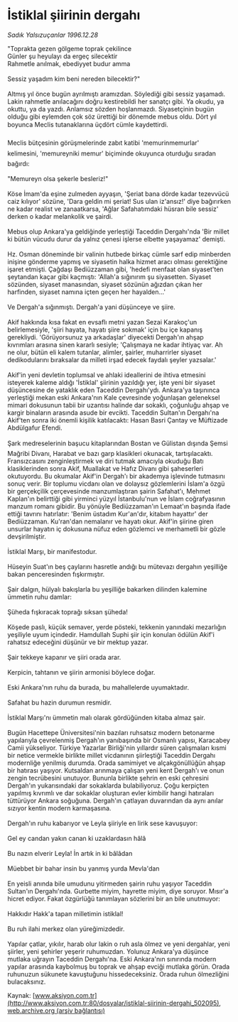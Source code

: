 # İstiklal şiirinin dergahı

*Sadık Yalsızuçanlar 1996.12.28*

<div class="pNewsDetailMainContent ctx_content" itemprop="articleBody">
 "Toprakta gezen gölgeme toprak çekilince
 <br/>
 Günler şu heyulayı da ergeç silecektir
 <br/>
 Rahmetle anılmak, ebediyyet budur amma
 <br/>
 <br/>
 Sessiz yaşadım kim beni nereden bilecektir?"
 <br/>
 <br/>
 Altmış yıl önce bugün ayrılmıştı aramızdan. Söylediği gibi sessiz yaşamadı. Lakin rahmetle anılacağını doğru kestirebildi her sanatçı gibi. Ya okudu, ya okuttu, ya da yazdı. Anlamsız sözden hoşlanmazdı. Siyasetçinin bugün olduğu gibi eylemden çok söz ürettiği bir dönemde mebus oldu. Dört yıl boyunca Meclis tutanaklarına üçdört cümle kaydettirdi.
 <br/>
 <br/>
 Meclis bütçesinin görüşmelerinde zabıt katibi 'memurinmemurlar' kelimesini, 'memureyniki memur' biçiminde okuyunca oturduğu sıradan bağırdı:
 <br/>
 <br/>
 "Memureyn olsa şekerle besleriz!"
 <br/>
 <br/>
 Köse İmam'da eşine zulmeden ayyaşın, 'Şeriat bana dörde kadar tezevvücü caiz kılıyor' sözüne, 'Dara geldin mi şeriat! Sus ulan iz'ansız!' diye bağırırken ne kadar realist ve zanaatkarsa, 'Ağlar Safahatımdaki hüsran bile sessiz' derken o kadar melankolik ve şairdi.
 <br/>
 <br/>
 Mebus olup Ankara'ya geldiğinde yerleştiği Taceddin Dergahı'nda 'Bir millet ki bütün vücudu durur da yalnız çenesi işlerse elbette yaşayamaz' demişti.
 <br/>
 <br/>
 Hz. Osman döneminde bir valinin hutbede birkaç cümle sarf edip minberden inişine gönderme yapmış ve siyasetin halka hizmet aracı olması gerektiğine işaret etmişti. Çağdaşı Bediüzzaman gibi, 'hedefi menfaat olan siyaset'ten şeytandan kaçar gibi kaçmıştı: 'Allah'a sığınırım şu siyasetten. Siyaset sözünden, siyaset manasından, siyaset sözünün ağızdan çıkan her harfinden, siyaset namına içten geçen her hayalden...'
 <br/>
 <br/>
 Ve Dergah'a sığınmıştı. Dergah'a yani düşünceye ve şiire.
 <br/>
 <br/>
 Akif hakkında kısa fakat en evsaflı metni yazan Sezai Karakoç'un belirlemesiyle, 'şiiri hayata, hayatı şiire sokmak' için bu içe kapanış gerekliydi. 'Görüyorsunuz ya arkadaşlar' diyecekti Dergah'ın ahşap kıvrımları arasına sinen kararlı sesiyle; 'Çalışmaya ne kadar ihtiyaç var. Ah ne olur, bütün eli kalem tutanlar, alimler, şairler, muharrirler siyaset dedikodularını bıraksalar da milleti irşad edecek faydalı şeyler yazsalar.'
 <br/>
 <br/>
 Akif'in yeni devletin toplumsal ve ahlaki ideallerini de ihtiva etmesini isteyerek kaleme aldığı 'İstiklal' şiirinin yazıldığı yer, işte yeni bir siyaset düşüncesine de yataklık eden Taceddin Dergahı'ydı. Ankara'ya taşınınca yerleştiği mekan eski Ankara'nın Kale çevresinde yoğunlaşan geleneksel mimari dokusunun tabii bir uzantısı halinde dar sokaklı, çoğunluğu ahşap ve kargir binaların arasında asude bir evcikti. Taceddin Sultan'ın Dergahı'na Akif'ten sonra iki önemli kişilik katılacaktı: Hasan Basri Çantay ve Müftizade Abdülgafur Efendi.
 <br/>
 <br/>
 Şark medreselerinin başucu kitaplarından Bostan ve Gülistan dışında Şemsi Mağribi Divanı, Harabat ve bazı garp klasikleri okunacak, tartışılacaktı. Fransızcasını zenginleştirmek ve diri tutmak amacıyla okuduğu Batı klasiklerinden sonra Akif, Muallakat ve Hafız Divanı gibi şaheserleri okutuyordu. Bu okumalar Akif'in Dergah'ı bir akademya işlevinde tutmasını sonuç verir. Bir toplumu vicdanı olan ve dolaysız gözlemlerini İslam'a özgü bir gerçekçilik çerçevesinde manzumlaştıran şairin Safahat'ı, Mehmet Kaplan'ın belirttiği gibi yirminci yüzyıl İstanbulu'nun ve İslam coğrafyasının manzum romanı gibidir. Bu yönüyle Bediüzzaman'ın Lemaat'ın başında ifade ettiği tavrını hatırlatır: 'Benim üstadım Kur'an'dır, kitabım hayattır' der Bediüzzaman. Ku'ran'dan nemalanır ve hayatı okur. Akif'in şiirine giren unsurlar hayatın iç dokusuna nüfuz eden gözlemci ve merhametli bir gözle devşirilmiştir.
 <br/>
 <br/>
 İstiklal Marşı, bir manifestodur.
 <br/>
 <br/>
 Hüseyin Suat'ın beş çaylarını hasretle andığı bu mütevazı dergahın yeşilliğe bakan penceresinden fışkırmıştır.
 <br/>
 <br/>
 Şair dalgın, hülyalı bakışlarla bu yeşilliğe bakarken dilinden kalemine ümmetin ruhu damlar:
 <br/>
 <br/>
 Şüheda fışkıracak toprağı sıksan şüheda!
 <br/>
 <br/>
 Köşede paslı, küçük semaver, yerde pösteki, tekkenin yanındaki mezarlığın yeşiliyle uyum içindedir. Hamdullah Suphi şiir için konulan ödülün Akif'i rahatsız edeceğini düşünür ve bir mektup yazar.
 <br/>
 <br/>
 Şair tekkeye kapanır ve şiiri orada arar.
 <br/>
 <br/>
 Kerpicin, tahtanın ve şiirin armonisi böylece doğar.
 <br/>
 <br/>
 Eski Ankara'nın ruhu da burada, bu mahallelerde uyumaktadır.
 <br/>
 <br/>
 Safahat bu hazin durumun resmidir.
 <br/>
 <br/>
 İstiklal Marşı'nı ümmetin malı olarak gördüğünden kitaba almaz şair.
 <br/>
 <br/>
 Bugün Hacettepe Üniversitesi'nin bazıları ruhsatsız modern betonarme yapılarıyla çevrelenmiş Dergah'ın yanıbaşında bir Osmanlı yapısı, Karacabey Camii yükseliyor. Türkiye Yazarlar Birliği'nin yıllardır süren çalışmaları kısmi bir netice vermekle birlikte millet vicdanının şiirleştiği Taceddin Dergahı modernliğe yenilmiş durumda. Orada samimiyet ve alçakgönüllüğün ahşap bir hatırası yaşıyor. Kutsaldan arınmaya çalışan yeni kent Dergah'ı ve onun zengin tecrübesini unutuyor. Bununla birlikte şehrin en eski çehresini Dergah'ın yukarısındaki dar sokaklarda bulabiliyoruz. Çoğu kerpiçten yapılmış kıvrımlı ve dar sokaklar oluşturan evler kimbilir hangi hatıraları tüttürüyor Ankara soğuğuna. Dergah'ın çatlayan duvarından da aynı anılar sızıyor kentin modern karmaşasına.
 <br/>
 <br/>
 Dergah'ın ruhu kabarıyor ve Leyla şiiriyle en lirik sese kavuşuyor:
 <br/>
 <br/>
 Gel ey candan yakın canan ki uzaklardasın hâlâ
 <br/>
 <br/>
 Bu nazın elverir Leyla! İn artık in ki bâlâdan
 <br/>
 <br/>
 Müebbet bir bahar insin bu yanmış yurda Mevla'dan
 <br/>
 <br/>
 En yeisli anında bile umudunu yitirmeden şairin ruhu yaşıyor Taceddin Sultan'ın Dergahı'nda. Gurbette miyim, hayrette miyim, diye soruyor. Mısır'a hicret ediyor. Fakat özgürlüğü tanımlayan sözlerini bir an bile unutmuyor:
 <br/>
 <br/>
 Hakkıdır Hakk'a tapan milletimin istiklal!
 <br/>
 <br/>
 Bu ruh ilahi merkez olan yüreğimizdedir.
 <br/>
 <br/>
 Yapılar çatlar, yıkılır, harab olur lakin o ruh asla ölmez ve yeni dergahlar, yeni şiirler, yeni şehirler yeşerir ruhumuzdan. Yolunuz Ankara'ya düşünce mutlaka uğrayın Taceddin Dergahı'na. Eski Ankara'nın sınırında modern yapılar arasında kaybolmuş bu toprak ve ahşap evciği mutlaka görün. Orada ruhunuzun sükunete kavuştuğunu hissedeceksiniz. Orada ruhun ölmezliğini bulacaksınız.
 <br/>
</div>


Kaynak: [www.aksiyon.com.tr](http://www.aksiyon.com.tr:80/dosyalar/istiklal-siirinin-dergahi_502095), [web.archive.org (arşiv bağlantısı)](http://web.archive.org/web/20151226002237/http://www.aksiyon.com.tr:80/dosyalar/istiklal-siirinin-dergahi_502095)

